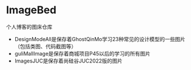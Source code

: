 # ImageBed
个人博客的图床仓库

- DesignModeAll是保存着GhostQinMo学习23种常见的设计模型的一些图片（包括类图、代码截图等）
- guliMallImage是保存着商城项目P45以后的学习的所有图片
- ImagesJUC是保存着尚硅谷JUC2022版的图片
